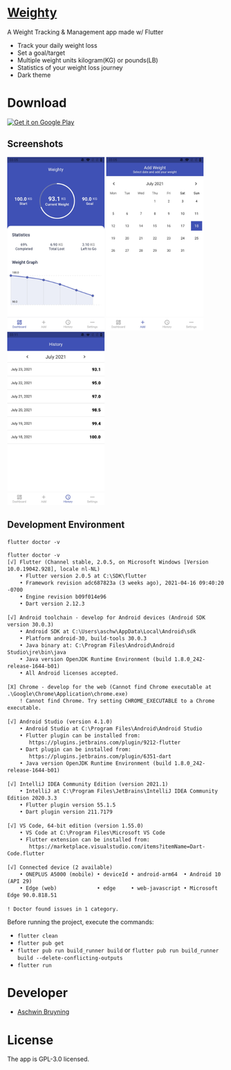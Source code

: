 

# [Weighty]

A Weight Tracking & Management app made w/ Flutter

* Track your daily weight loss
* Set a goal/target
* Multiple weight units kilogram(KG) or pounds(LB)
* Statistics of your weight loss journey
* Dark theme

# Download

<a href="https://play.google.com/store/apps/details?id=com.ashhas.weighty" target="_blank">
<img src="https://play.google.com/intl/en_us/badges/images/generic/en-play-badge.png" alt="Get it on Google Play" height="70"/></a>

## Screenshots

<img src="https://github.com/Ashhas/Weighty/blob/main/screenshots/dashboard.jpg" width="225"> <img src="https://github.com/Ashhas/Weighty/blob/main/screenshots/add.jpg" width="225"> <img src="https://github.com/Ashhas/Weighty/blob/main/screenshots/history.jpg" width="225">

## Development Environment
`flutter doctor -v`
```
flutter doctor -v
[√] Flutter (Channel stable, 2.0.5, on Microsoft Windows [Version 10.0.19042.928], locale nl-NL)
    • Flutter version 2.0.5 at C:\SDK\flutter
    • Framework revision adc687823a (3 weeks ago), 2021-04-16 09:40:20 -0700
    • Engine revision b09f014e96
    • Dart version 2.12.3

[√] Android toolchain - develop for Android devices (Android SDK version 30.0.3)
    • Android SDK at C:\Users\aschw\AppData\Local\Android\sdk
    • Platform android-30, build-tools 30.0.3
    • Java binary at: C:\Program Files\Android\Android Studio\jre\bin\java
    • Java version OpenJDK Runtime Environment (build 1.8.0_242-release-1644-b01)
    • All Android licenses accepted.

[X] Chrome - develop for the web (Cannot find Chrome executable at .\Google\Chrome\Application\chrome.exe)
    ! Cannot find Chrome. Try setting CHROME_EXECUTABLE to a Chrome executable.

[√] Android Studio (version 4.1.0)
    • Android Studio at C:\Program Files\Android\Android Studio
    • Flutter plugin can be installed from:
       https://plugins.jetbrains.com/plugin/9212-flutter
    • Dart plugin can be installed from:
       https://plugins.jetbrains.com/plugin/6351-dart
    • Java version OpenJDK Runtime Environment (build 1.8.0_242-release-1644-b01)

[√] IntelliJ IDEA Community Edition (version 2021.1)
    • IntelliJ at C:\Program Files\JetBrains\IntelliJ IDEA Community Edition 2020.3.3
    • Flutter plugin version 55.1.5
    • Dart plugin version 211.7179

[√] VS Code, 64-bit edition (version 1.55.0)
    • VS Code at C:\Program Files\Microsoft VS Code
    • Flutter extension can be installed from:
       https://marketplace.visualstudio.com/items?itemName=Dart-Code.flutter

[√] Connected device (2 available)
    • ONEPLUS A5000 (mobile) • deviceId • android-arm64  • Android 10 (API 29)
    • Edge (web)             • edge     • web-javascript • Microsoft Edge 90.0.818.51

! Doctor found issues in 1 category.
```

Before running the project, execute the commands:
- `flutter clean`
- `flutter pub get`
- `flutter pub run build_runner build` or `flutter pub run build_runner build --delete-conflicting-outputs`
- `flutter run`

# Developer

* [Aschwin Bruyning](https://b-lam.github.io)

# License

The app is GPL-3.0 licensed.

[Weighty]:https://play.google.com/store/apps/details?id=com.ashhas.weighty
